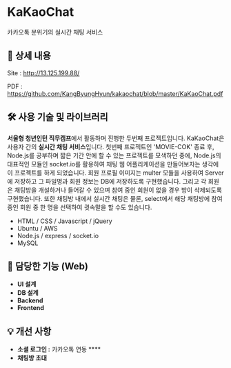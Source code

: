 # KaKaoChat
카카오톡 분위기의 실시간 채팅 서비스

## 📖 상세 내용
Site : http://13.125.199.88/

PDF : https://github.com/KangByungHyun/kakaochat/blob/master/KaKaoChat.pdf

## 🛠️ 사용 기술 및 라이브러리

**서울형 청년인턴 직무캠프**에서 활동하며 진행한 두번째 프로젝트입니다. KaKaoChat은 사용자 간의  **실시간 채팅 서비스**입니다. 첫번째 프로젝트인 'MOVIE-COK' 종료 후, Node.js를 공부하며 짧은 기간 안에 할 수 있는 프로젝트를 모색하던 중에, Node.js의 대표적인 모듈인 socket.io를 활용하여 채팅 웹 어플리케이션을 만들어보자는 생각에 이 프로젝트를 하게 되었습니다. 회원 프로필 이미지는 multer 모듈을 사용하여 Server에 저장하고 그 파일명과 회원 정보는 DB에 저장하도록 구현했습니다. 그리고 각 회원은 채팅방을 개설하거나 들어갈 수 있으며 참여 중인 회원이 없을 경우 방이 삭제되도록 구현했습니다. 또한 채팅방 내에서 실시간 채팅은 물론, select에서 해당 채팅방에 참여 중인 회원 중 한 명을 선택하여 귓속말을 할 수도 있습니다.

- HTML / CSS  / Javascript / jQuery
- Ubuntu / AWS
- Node.js / express / socket.io
- MySQL

## 📱 담당한 기능 (Web)

- **UI 설계**
- **DB 설계**
- **Backend**
- **Frontend**

## 💡 개선 사항

- **소셜 로그인 :** 카카오톡 연동 ****
- **채팅방 초대**
